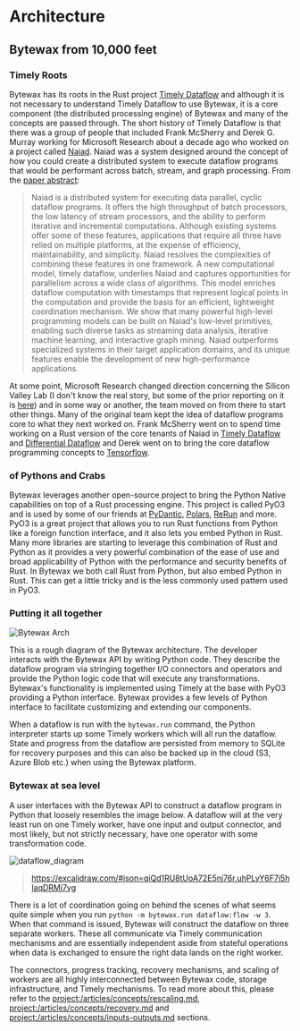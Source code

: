 # Architecture

## Bytewax from 10,000 feet

### Timely Roots

Bytewax has its roots in the Rust project [Timely
Dataflow](https://github.com/TimelyDataflow/timely-dataflow) and
although it is not necessary to understand Timely Dataflow to use
Bytewax, it is a core component (the distributed processing engine) of
Bytewax and many of the concepts are passed through. The short history
of Timely Dataflow is that there was a group of people that included
Frank McSherry and Derek G. Murray working for Microsoft Research
about a decade ago who worked on a project called
[Naiad](https://www.youtube.com/watch?v=yyhMI9r0A9E). Naiad was a
system designed around the concept of how you could create a
distributed system to execute dataflow programs that would be
performant across batch, stream, and graph processing. From the [paper
abstract](https://dl.acm.org/doi/10.1145/2517349.2522738):

> Naiad is a distributed system for executing data parallel, cyclic dataflow programs. It offers the high throughput of batch processors, the low latency of stream processors, and the ability to perform iterative and incremental computations. Although existing systems offer some of these features, applications that require all three have relied on multiple platforms, at the expense of efficiency, maintainability, and simplicity. Naiad resolves the complexities of combining these features in one framework.
> A new computational model, timely dataflow, underlies Naiad and captures opportunities for parallelism across a wide class of algorithms. This model enriches dataflow computation with timestamps that represent logical points in the computation and provide the basis for an efficient, lightweight coordination mechanism.
> We show that many powerful high-level programming models can be built on Naiad's low-level primitives, enabling such diverse tasks as streaming data analysis, iterative machine learning, and interactive graph mining. Naiad outperforms specialized systems in their target application domains, and its unique features enable the development of new high-performance applications.

At some point, Microsoft Research changed direction concerning the
Silicon Valley Lab (I don't know the real story, but some of the prior
reporting on it is
[here](https://www.vox.com/2014/9/18/11631044/microsoft-shuts-down-silicon-valley-research-lab-amid-broader-layoffs))
and in some way or another, the team moved on from there to start
other things. Many of the original team kept the idea of dataflow
programs core to what they next worked on. Frank McSherry went on to
spend time working on a Rust version of the core tenants of Naiad in
[Timely Dataflow](https://github.com/TimelyDataflow/timely-dataflow)
and [Differential
Dataflow](https://github.com/TimelyDataflow/differential-dataflow) and
Derek went on to bring the core dataflow programming concepts to
[Tensorflow](https://github.com/tensorflow/tensorflow).

### of Pythons and Crabs

Bytewax leverages another open-source project to bring the Python
Native capabilities on top of a Rust processing engine. This project
is called PyO3 and is used by some of our friends at
[PyDantic](https://github.com/pydantic/pydantic-core),
[Polars](https://github.com/pola-rs/polars),
[ReRun](https://github.com/rerun-io/rerun) and more. PyO3 is a great
project that allows you to run Rust functions from Python like a
foreign function interface, and it also lets you embed Python in Rust.
Many more libraries are starting to leverage this combination of Rust
and Python as it provides a very powerful combination of the ease of
use and broad applicability of Python with the performance and
security benefits of Rust. In Bytewax we both call Rust from Python,
but also embed Python in Rust. This can get a little tricky and is the
less commonly used pattern used in PyO3.

### Putting it all together

![Bytewax Arch](https://github.com/bytewax/bytewax/assets/6073079/821c85ca-35a7-4112-9ce9-29dabfe65878)

This is a rough diagram of the Bytewax architecture. The developer
interacts with the Bytewax API by writing Python code. They describe
the dataflow program via stringing together I/O connectors and
operators and provide the Python logic code that will execute any
transformations. Bytewax's functionality is implemented using Timely
at the base with PyO3 providing a Python interface. Bytewax provides a
few levels of Python interface to facilitate customizing and extending
our components.

When a dataflow is run with the `bytewax.run` command, the Python
interpreter starts up some Timely workers which will all run the
dataflow. State and progress from the dataflow are persisted from
memory to SQLite for recovery purposes and this can also be backed up
in the cloud (S3, Azure Blob etc.) when using the Bytewax platform.

### Bytewax at sea level

A user interfaces with the Bytewax API to construct a dataflow program
in Python that loosely resembles the image below. A dataflow will at
the very least run on one Timely worker, have one input and output
connector, and most likely, but not strictly necessary, have one
operator with some transformation code.

![dataflow_diagram](https://github.com/bytewax/developer-relations/assets/6073079/073c14e8-f942-4138-8477-28a76be7f0fa)

> https://excalidraw.com/#json=qiQd1RU8tUoA72E5nj76r,uhPLyY6F7i5hIaqDRMi7yg

There is a lot of coordination going on behind the scenes of what
seems quite simple when you run `python -m bytewax.run dataflow:flow
-w 3`. When that command is issued, Bytewax will construct the
dataflow on three separate workers. These all communicate via Timely
communication mechanisms and are essentially independent aside from
stateful operations when data is exchanged to ensure the right data
lands on the right worker.

The connectors, progress tracking, recovery mechanisms, and scaling of
workers are all highly interconnected between Bytewax code, storage
infrastructure, and Timely mechanisms. To read more about this, please
refer to the <project:/articles/concepts/rescaling.md>,
<project:/articles/concepts/recovery.md> and
<project:/articles/concepts/inputs-outputs.md> sections.
